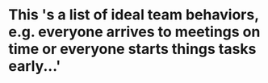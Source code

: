 # This 's a list of ideal team behaviors, e.g. everyone arrives to meetings on time or everyone starts things tasks early...'